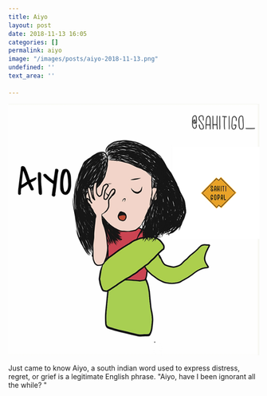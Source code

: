 ```yaml
---
title: Aiyo
layout: post
date: 2018-11-13 16:05
categories: []
permalink: aiyo
image: "/images/posts/aiyo-2018-11-13.png"
undefined: ''
text_area: ''

---
```

![](/images/posts/aiyo-2018-11-13.png)

Just came to know Aiyo, a south indian word used to express distress, regret, or grief is a legitimate English phrase. "Aiyo, have I been ignorant all the while? "